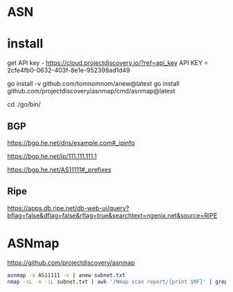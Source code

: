 # ASN

# install

get API key - https://cloud.projectdiscovery.io/?ref=api_key
API KEY = 2cfe4fb0-0632-403f-8e1e-952398ad1d49

go install -v github.com/tomnomnom/anew@latest
go install github.com/projectdiscovery/asnmap/cmd/asnmap@latest

cd ./go/bin/

## BGP

https://bgp.he.net/dns/example.com#_ipinfo

https://bgp.he.net/ip/111.111.111.1

https://bgp.he.net/AS11111#_prefixes


## Ripe

https://apps.db.ripe.net/db-web-ui/query?bflag=false&dflag=false&rflag=true&searchtext=ngenix.net&source=RIPE


# ASNmap

https://github.com/projectdiscovery/asnmap

```sh
asnmap -a AS11111 -v | anew subnet.txt
nmap -sL -n -iL subnet.txt | awk '/Nmap scan report/{print $NF}' | grep -E "^[0-9]+\.[0-9]+\.[0-9]+\.[0-9]+$" > ip_list.txt
```

